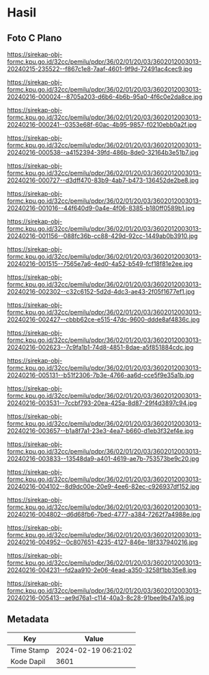 # Hasil

## Foto C Plano

https://sirekap-obj-formc.kpu.go.id/32cc/pemilu/pdpr/36/02/01/20/03/3602012003013-20240215-235522--f867c1e8-7aaf-4601-9f9d-72491ac4cec9.jpg

https://sirekap-obj-formc.kpu.go.id/32cc/pemilu/pdpr/36/02/01/20/03/3602012003013-20240216-000024--8705a203-d6b6-4b6b-95a0-4f6c0e2da8ce.jpg

https://sirekap-obj-formc.kpu.go.id/32cc/pemilu/pdpr/36/02/01/20/03/3602012003013-20240216-000241--0353e68f-60ac-4b95-9857-f0210ebb0a2f.jpg

https://sirekap-obj-formc.kpu.go.id/32cc/pemilu/pdpr/36/02/01/20/03/3602012003013-20240216-000538--a4152394-39fd-486b-8de0-32164b3e51b7.jpg

https://sirekap-obj-formc.kpu.go.id/32cc/pemilu/pdpr/36/02/01/20/03/3602012003013-20240216-000727--d3dff470-83b9-4ab7-b473-136452de2be8.jpg

https://sirekap-obj-formc.kpu.go.id/32cc/pemilu/pdpr/36/02/01/20/03/3602012003013-20240216-001016--44f640d9-0a4e-4f06-8385-b180ff0589b1.jpg

https://sirekap-obj-formc.kpu.go.id/32cc/pemilu/pdpr/36/02/01/20/03/3602012003013-20240216-001156--088fc36b-cc88-429d-92cc-1449ab0b3910.jpg

https://sirekap-obj-formc.kpu.go.id/32cc/pemilu/pdpr/36/02/01/20/03/3602012003013-20240216-001515--7565e7a6-4ed0-4a52-b549-fcf18f81e2ee.jpg

https://sirekap-obj-formc.kpu.go.id/32cc/pemilu/pdpr/36/02/01/20/03/3602012003013-20240216-002302--c32c6152-5d2d-4dc3-ae43-2f05f1677ef1.jpg

https://sirekap-obj-formc.kpu.go.id/32cc/pemilu/pdpr/36/02/01/20/03/3602012003013-20240216-002427--cbbb62ce-e515-47dc-9600-ddde8af4836c.jpg

https://sirekap-obj-formc.kpu.go.id/32cc/pemilu/pdpr/36/02/01/20/03/3602012003013-20240216-002623--7c9fa1b1-74d8-4851-8dae-a5f851884cdc.jpg

https://sirekap-obj-formc.kpu.go.id/32cc/pemilu/pdpr/36/02/01/20/03/3602012003013-20240216-005131--b51f2306-7b3e-4766-aa6d-cce5f9e35a1b.jpg

https://sirekap-obj-formc.kpu.go.id/32cc/pemilu/pdpr/36/02/01/20/03/3602012003013-20240216-003531--7ccbf793-20ea-425a-8d87-29f4d3897c94.jpg

https://sirekap-obj-formc.kpu.go.id/32cc/pemilu/pdpr/36/02/01/20/03/3602012003013-20240216-003657--b1a8f7a1-23e3-4ea7-b660-d1eb3f32ef4e.jpg

https://sirekap-obj-formc.kpu.go.id/32cc/pemilu/pdpr/36/02/01/20/03/3602012003013-20240216-003833--13548da9-a401-4619-ae7b-753573be9c20.jpg

https://sirekap-obj-formc.kpu.go.id/32cc/pemilu/pdpr/36/02/01/20/03/3602012003013-20240216-004102--8d9dc00e-20e9-4ee6-82ec-c926937df152.jpg

https://sirekap-obj-formc.kpu.go.id/32cc/pemilu/pdpr/36/02/01/20/03/3602012003013-20240216-004802--d6d68fb6-7bed-4777-a384-7262f7a4988e.jpg

https://sirekap-obj-formc.kpu.go.id/32cc/pemilu/pdpr/36/02/01/20/03/3602012003013-20240216-004952--0c807651-4235-4127-846e-18f337940216.jpg

https://sirekap-obj-formc.kpu.go.id/32cc/pemilu/pdpr/36/02/01/20/03/3602012003013-20240216-004231--fd2aa910-2e06-4ead-a350-3258f1bb35e8.jpg

https://sirekap-obj-formc.kpu.go.id/32cc/pemilu/pdpr/36/02/01/20/03/3602012003013-20240216-005413--ae9d76a1-c114-40a3-8c28-91bee9b47a16.jpg


## Metadata

| Key        | Value               |
| ---------- | ------------------- |
| Time Stamp | 2024-02-19 06:21:02 |
| Kode Dapil | 3601                |



